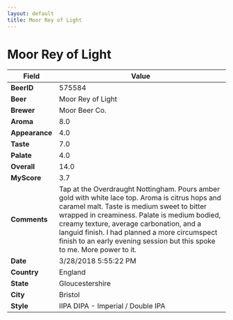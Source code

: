 ```yaml
---
layout: default
title: Moor Rey of Light
---
```


# Moor Rey of Light

| Field         | Value     |
|---------------|-----------|
| **BeerID** | 575584 |
| **Beer** | Moor Rey of Light |
| **Brewer** | Moor Beer Co. |
| **Aroma** | 8.0 |
| **Appearance** | 4.0 |
| **Taste** | 7.0 |
| **Palate** | 4.0 |
| **Overall** | 14.0 |
| **MyScore** | 3.7 |
| **Comments** | Tap at the Overdraught Nottingham. Pours amber gold with white lace top. Aroma is citrus hops and caramel malt. Taste is medium sweet to bitter wrapped in creaminess. Palate is medium bodied, creamy texture, average carbonation, and a languid finish. I had planned a more circumspect finish to an early evening session but this spoke to me. More power to it. |
| **Date** | 3/28/2018 5:55:22 PM |
| **Country** | England |
| **State** | Gloucestershire |
| **City** | Bristol |
| **Style** | IIPA DIPA - Imperial / Double IPA |
